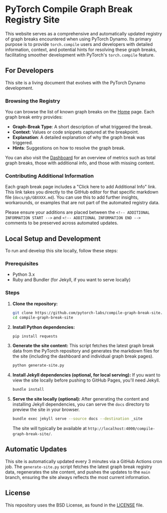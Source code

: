 # PyTorch Compile Graph Break Registry Site

This website serves as a comprehensive and automatically updated registry of graph breaks encountered when using PyTorch Dynamo. Its primary purpose is to provide `torch.compile` users and developers with detailed information, context, and potential hints for resolving these graph breaks, facilitating smoother development with PyTorch's `torch.compile` feature.

## For Developers

This site is a living document that evolves with the PyTorch Dynamo development.

### Browsing the Registry

You can browse the list of known graph breaks on the [Home](https://pytorch-labs.github.io/compile-graph-break-site/) page. Each graph break entry provides:
*   **Graph-Break Type**: A short description of what triggered the break.
*   **Context**: Values or code snippets captured at the breakpoint.
*   **Explanation**: A detailed explanation of why the graph break was triggered.
*   **Hints**: Suggestions on how to resolve the graph break.

You can also visit the [Dashboard](https://pytorch-labs.github.io/compile-graph-break-site/dashboard.html) for an overview of metrics such as total graph breaks, those with additional info, and those with missing content.

### Contributing Additional Information

Each graph break page includes a "Click here to add Additional Info" link. This link takes you directly to the GitHub editor for that specific markdown file (`docs/gb/GBXXXX.md`). You can use this to add further insights, workarounds, or examples that are not part of the automated registry data.

Please ensure your additions are placed between the `<!-- ADDITIONAL INFORMATION START -->` and `<!-- ADDITIONAL INFORMATION END -->` comments to be preserved across automated updates.

## Local Setup and Development

To run and develop this site locally, follow these steps:

### Prerequisites

*   Python 3.x
*   Ruby and Bundler (for Jekyll, if you want to serve locally)

### Steps

1.  **Clone the repository:**
    ```bash
    git clone https://github.com/pytorch-labs/compile-graph-break-site.git
    cd compile-graph-break-site
    ```

2.  **Install Python dependencies:**
    ```bash
    pip install requests
    ```

3.  **Generate the site content:**
    This script fetches the latest graph break data from the PyTorch repository and generates the markdown files for the site (including the dashboard and individual graph break pages).
    ```bash
    python generate-site.py
    ```

4.  **Install Jekyll dependencies (optional, for local serving):**
    If you want to view the site locally before pushing to GitHub Pages, you'll need Jekyll.
    ```bash
    bundle install
    ```

5.  **Serve the site locally (optional):**
    After generating the content and installing Jekyll dependencies, you can serve the `docs` directory to preview the site in your browser.
    ```bash
    bundle exec jekyll serve --source docs --destination _site
    ```
    The site will typically be available at `http://localhost:4000/compile-graph-break-site/`.

## Automatic Updates

This site is automatically updated every 3 minutes via a GitHub Actions cron job. The `generate-site.py` script fetches the latest graph break registry data, regenerates the site content, and pushes the updates to the `main` branch, ensuring the site always reflects the most current information.

## License
This repository uses the BSD License, as found in the [LICENSE](https://github.com/pytorch-labs/compile-graph-break-site/blob/main/LICENSE) file.
